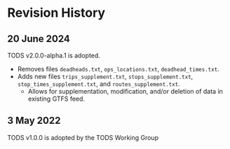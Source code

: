 # Revision History

## 20 June 2024

TODS v2.0.0-alpha.1 is adopted.

* Removes files `deadheads.txt`, `ops_locations.txt`, `deadhead_times.txt`.
* Adds new files `trips_supplement.txt`, `stops_supplement.txt`, `stop_times_supplement.txt`, and `routes_supplement.txt`.
    * Allows for supplementation, modification, and/or deletion of data in existing GTFS feed.

## 3 May 2022

TODS v1.0.0 is adopted by the TODS Working Group
